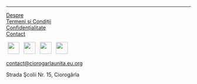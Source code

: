 ******

[Despre](/about)\
[Termeni și Condiții](/terms-and-conditions)\
[Confidențialitate](/privacy-policy)\
[Contact](/contact)


[<img src="/static/icons/instagram.svg" style="width: 32px; height: 32px; margin: 0 4px;"/>](https://instagram.com/ciorogarlaunita)
[<img src="/static/icons/facebook.svg" style="width: 32px; height: 32px; margin: 0 4px;"/>](https://facebook.com/ciorogarlaunita)
[<img src="/static/icons/github.svg" style="width: 32px; height: 32px; margin: 0 4px;"/>](https://github.com/ciorogarlaunita)
[<img src="/static/icons/opencollective.svg" style="width: 32px; height: 32px; margin: 0 4px;"/>](https://opencollective.com/ciorogarlaunita)

<div id="wcb" class="carbonbadge"></div>
<script src="https://unpkg.com/website-carbon-badges@1.1.3/b.min.js" defer></script>

contact@ciorogarlaunita.eu.org

Strada Şcolii Nr. 15, Ciorogârla
